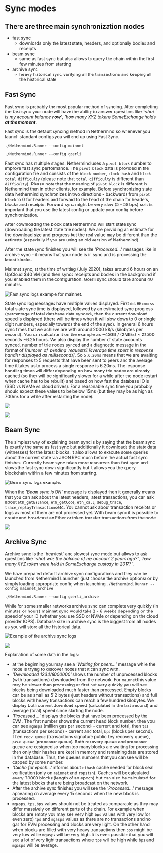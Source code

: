 # Sync modes

## There are three main synchronization modes

* fast sync
  * downloads only the latest state, headers, and optionally bodies and receipts
* beam sync
  * same as fast sync but also allows to query the chain within the first few minutes from starting
* archive sync
  * heavy historical sync verifying all the transactions and keeping all the historical state

## Fast Sync

Fast sync is probably the most popular method of syncing. After completing the fast sync your node will have the ability to answer questions like _'what is my account balance **now**'_, _'how many XYZ tokens SomeExchange holds **at the moment**'_.

Fast sync is the default syncing method in Nethermind so whenever you launch standard configs you will end up using Fast Sync.

`./Nethermind.Runner --config mainnet`

`./Nethermind.Runner --config goerli`

Fast sync has multiple stages. Nethermind uses a `pivot block` number to improve fast sync performance. The `pivot block` data is provided in the configuration file and consists of the `block number`, `block hash` and `block total difficulty` \(please note that `total difficulty` is different than `difficulty`\). Please note that the meaning of `pivot block` is different in Nethermind than in other clients, for example. Before synchronizing state data Nethermind synchronizes in two directions - backwards from `pivot block` to 0 for headers and forward to the head of the chain for headers, blocks and receipts. Forward sync might be very slow \(5 - 50 bps\) so it is important that you use the latest config or update your config before synchronization.

After downloading the block data Nethermind will start state sync \(downloading the latest state trie nodes\). We are providing an estimate for the download size and progress but the real value may be different than the estimate \(especially if you are using an old version of Nethermind\).

After the state sync finishes you will see the _'Processed...'_ messages like in archive sync - it means that your node is in sync and is processing the latest blocks.

Mainnet sync, at the time of writing \(July 2020\), takes around 6 hours on an UpCloud $40 VM \(and then syncs receipts and bodies in the background if you enabled them in the configuration. Goerli sync should take around 40 minutes.

![Fast sync logs example for mainnet.](../.gitbook/assets/image%20%2859%29.png)

State sync log messages have multiple values displayed. First `dd.HH:mm:ss` total state sync time is displayed, followed by an estimated sync progress \(percentage of total database data synced\), then the current download speed is displayed \(there will be times when it will slow down to 0 or single digit numbers, especially towards the end of the sync\). In general 6 hours sync times that we achieve are with around 2000 kB/s \(kilobytes per second\). You can calculate it on the example as ~45GB / \(2MB/s\) ~ 22500 seconds ~6.25 hours. We also display the number of state accounts synced, number of trie nodes synced and a diagnostic message in the format of _\[number\_of\_pending\_requests\].\[average time spent in response handler displayed as milliseconds\]_. So `5.6.20ms` means that we are awaiting for responses to 5 requests that have been sent to peers and the average time it takes us to process a single response is 6.20ms. The response handling times will differ depending on how many trie nodes are already cached \(so they will be significantly slower for a while after the node restart when cache has to be rebuilt\) and based on how fast the database IO is \(SSD vs NVMe vs cloud drives\). For a reasonable sync time you probably should expect these values to be below 15ms \(but they may be as high as 700ms for a while after restarting the node\).

![](../.gitbook/assets/image%20%2864%29.png)

![](../.gitbook/assets/image%20%2862%29.png)

## Beam Sync

The simplest way of explaining beam sync is by saying that the beam sync is exactly the same as fast sync but additionally it downloads the state data \(witnesses\) for the latest blocks. It also allows to execute some queries about the current state via JSON RPC much before the actual fast sync finishes. Currently beam sync takes more resources than fast sync and slows the fast sync down significantly but it allows you the query blockchain within a few minutes from starting.

![Beam sync logs example.](../.gitbook/assets/image%20%2860%29.png)

When the _'Beam sync is ON'_ message is displayed then it generally means that you can ask about the latest headers, latest transactions, you can ask about `eth_getBalance`, `eth_getCode`, `eth_call`, `debug_trace`, `trace_replayTransactions`etc. You cannot ask about transaction receipts or logs as most of them are not processed yet. With beam sync it is possible to create and broadcast an Ether or token transfer transactions from the node.

![](../.gitbook/assets/image%20%2865%29.png)

## Archive Sync

Archive sync is the 'heaviest' and slowest sync mode but allows to ask questions like _'what was the balance of my account 2 years ago?'_, _'how many XYZ token were held in SomeExchange custody in 2017?'_.

We have prepared default archive sync configurations and they can be launched from Nethermind Launcher \(just choose the archive options\) or by simply loading appropriate config when launching `./Nethermind.Runner --config mainnet_archive`

`./Nethermind.Runner --config goerli_archive`

While for some smaller networks archive sync can complete very quickly \(in minutes or hours\) mainnet sync would take 2 - 6 weeks depending on the speed of your IO \(whether you use SSD or NVMe or depending on the cloud provider IOPS\). Database size in archive sync is the biggest from all modes as you will store all the historical data.

![Example of the archive sync logs](../.gitbook/assets/image%20%2858%29.png)

![](../.gitbook/assets/image%20%2857%29.png)

Explanation of some data in the logs:

* at the beginning you may see a _'Waiting for peers...'_ message while the node is trying to discover nodes that it can sync with.
* _'Downloaded 1234/8000000'_ shows the number of unprocessed blocks \(with transactions\) downloaded from the network. For `mainnet`this value may be slower than processing at first but very quickly you will see blocks being downloaded much faster than processed. Empty blocks can be as small as 512 bytes \(just headers without transactions\) and full blocks with heavy transactions can reach a few hundred kilobytes. We display both current download speed \(calculated in the last second\) and average \(total\) speed since starting the node.
* _'Processed ...'_ displays the blocks that have been processed by the EVM. The first number shows the current head block number, then you can see `mgasps` \(million gas per second\) - current and total, then `tps` \(transactions per second\) - current and total, `bps` \(blocks per second\). Then `recv queue` \(transactions signature public key recovery queue\), `proc queue` \(processor queue\). Both recovery queue and processor queue are designed so when too many blocks are waiting for processing then only their hashes are kept in memory and remaining data are stored in the database. Thus, the queues numbers that you can see will be capped by some number.
* _'Cache for epoch...'_ informs about `ethash` cache needed for block seal verification \(only on `mainnet` and `ropsten`\). Caches will be calculated every 30000 blocks \(length of an epoch\) but can also be calculated for the latest blocks that are being broadcast on the network.
* After the archive sync finishes you will see the _'Processed...'_ message appearing on average every 15 seconds when the new block is processed.
* `mgasps`, `tps`, `bps` values should not be treated as comparable as they may differ massively on different parts of the chain. For example when blocks are empty you may see very high `bps` values with very low \(or even zero\) `tps` and `mgasps` values as there are no transactions and no gas for EVM processing and blocks are very light. On the other hand when blocks are filled with very heavy transactions then `bps` might be very low while `mgasps` will be very high. It is even possible that you will see a lot of very light transactions where `tps` will be high while `bps` and `mgasps` will be average.

